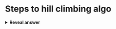 # Steps to hill climbing algo
<details>
<summary><b>Reveal answer</b></summary>
0. initialise: generate a random solution c: evaluate f(c).<br>1. mutate a copy of the current solution c, and call it m. evaluate f(m).<br>2. If f(m) &gt;= f(c), make c = m.<br>3. go to step 1.
</details>
